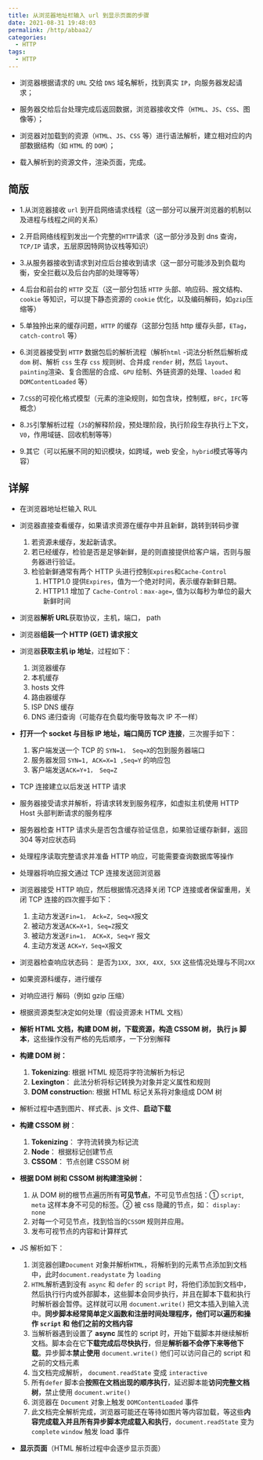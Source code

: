 ```yaml
---
title: 从浏览器地址栏输入 url 到显示页面的步骤
date: 2021-08-31 19:48:03
permalink: /http/abbaa2/
categories:
  - HTTP
tags:
  - HTTP
---
```


- 浏览器根据请求的 `URL` 交给 `DNS` 域名解析，找到真实 `IP`，向服务器发起请求；

- 服务器交给后台处理完成后返回数据，浏览器接收文件（`HTML`、`JS`、`CSS`、图像等）；

- 浏览器对加载到的资源（`HTML`、`JS`、`CSS` 等）进行语法解析，建立相对应的内部数据结构（如 `HTML` 的 `DOM`）；

- 载入解析到的资源文件，渲染页面，完成。

<!-- more -->

## 简版

- 1.从浏览器接收 `url` 到开启网络请求线程（这一部分可以展开浏览器的机制以及进程与线程之间的关系）

- 2.开启网络线程到发出一个完整的`HTTP`请求（这一部分涉及到 dns 查询，`TCP/IP` 请求，五层原因特网协议栈等知识）

- 3.从服务器接收到请求到对应后台接收到请求（这一部分可能涉及到负载均衡，安全拦截以及后台内部的处理等等）

- 4.后台和前台的 `HTTP` 交互（这一部分包括 `HTTP` 头部、响应码、报文结构、`cookie` 等知识，可以提下静态资源的 `cookie` 优化，以及编码解码，如`gzip`压缩等）

- 5.单独拎出来的缓存问题，`HTTP` 的缓存（这部分包括 http 缓存头部，`ETag`，`catch-control` 等）

- 6.浏览器接受到 `HTTP` 数据包后的解析流程（解析`html` -词法分析然后解析成 `dom` 树、解析 `css` 生存 `css` 规则树、合并成 `render` 树，然后 `layout`、`painting`渲染、复合图层的合成、`GPU` 绘制、外链资源的处理、`loaded` 和 `DOMContentLoaded` 等）

- 7.`CSS`的可视化格式模型（元素的渲染规则，如包含块，控制框，`BFC`，`IFC`等概念）

- 8.`JS`引擎解析过程（`JS`的解释阶段，预处理阶段，执行阶段生存执行上下文，`V0`，作用域链、回收机制等等）

- 9.其它（可以拓展不同的知识模块，如跨域，web 安全，`hybrid`模式等等内容）

## 详解

- 在浏览器地址栏输入 RUL
- 浏览器直接查看缓存，如果请求资源在缓存中并且新鲜，跳转到转码步骤
  1. 若资源未缓存，发起新请求。
  2. 若已经缓存，检验是否是足够新鲜，是的则直接提供给客户端，否则与服务器进行验证。
  3. 检验新鲜通常有两个 HTTP 头进行控制`Expires`和`Cache-Control`
     1. HTTP1.0 提供`Expires`，值为一个绝对时间，表示缓存新鲜日期。
     2. HTTP1.1 增加了 `Cache-Control：max-age=`, 值为以每秒为单位的最大新鲜时间
- 浏览器**解析 URL**获取协议，主机，端口， path
- 浏览器**组装一个 HTTP (GET) 请求报文**
- 浏览器**获取主机 ip 地址**，过程如下：

  1. 浏览器缓存
  2. 本机缓存
  3. hosts 文件
  4. 路由器缓存
  5. ISP DNS 缓存
  6. DNS 递归查询（可能存在负载均衡导致每次 IP 不一样）

- **打开一个 socket 与目标 IP 地址，端口简历 TCP 连接**，三次握手如下：
  1. 客户端发送一个 TCP 的 `SYN=1， Seq=X`的包到服务器端口
  2. 服务器发回 `SYN=1, ACK=X=1 ,Seq=Y` 的响应包
  3. 客户端发送`ACK=Y+1， Seq=Z`
- TCP 连接建立以后发送 HTTP 请求
- 服务器接受请求并解析，将请求转发到服务程序，如虚拟主机使用 HTTP Host 头部判断请求的服务程序
- 服务器检查 HTTP 请求头是否包含缓存验证信息，如果验证缓存新鲜，返回 304 等对应状态码
- 处理程序读取完整请求并准备 HTTP 响应，可能需要查询数据库等操作
- 处理器将响应报文通过 TCP 连接发送回浏览器
- 浏览器接受 HTTP 响应，然后根据情况选择关闭 TCP 连接或者保留重用，关闭 TCP 连接的四次握手如下：

  1. 主动方发送`Fin=1， Ack=Z, Seq=X`报文
  2. 被动方发送`ACK=X+1, Seq=Z`报文
  3. 被动方发送`Fin=1， ACK=X, Seq=Y` 报文
  4. 主动方发送 `ACK=Y，Seq=X`报文

- 浏览器检查响应状态码： 是否为`1XX, 3XX, 4XX, 5XX` 这些情况处理与不同`2XX`
- 如果资源科缓存，进行缓存
- 对响应进行 解码（例如 gzip 压缩）
- 根据资源类型决定如何处理（假设资源未 HTML 文档）
- **解析 HTML 文档，构建 DOM 树，下载资源，构造 CSSOM 树， 执行 js 脚本**，这些操作没有严格的先后顺序，一下分别解释
- **构建 DOM 树：**
  1. **Tokenizing**: 根据 HTML 规范将字符流解析为标记
  2. **Lexington**： 此法分析将标记转换为对象并定义属性和规则
  3. **DOM constructio**n: 根据 HTML 标记关系将对象组成 DOM 树
- 解析过程中遇到图片、样式表、js 文件、**启动下载**
- **构建 CSSOM 树**：
  1. **Tokenizing**： 字符流转换为标记流
  2. **Node**： 根据标记创建节点
  3. **CSSOM**： 节点创建 CSSOM 树
- **根据 DOM 树和 CSSOM 树构建渲染树：**
  1. 从 DOM 树的根节点遍历所有**可见节点**，不可见节点包括：① `script`, `meta` 这样本身不可见的标签。② 被 css 隐藏的节点，如： `display: none`
  2. 对每一个可见节点，找到恰当的`CSSOM` 规则并应用。
  3. 发布可视节点的内容和计算样式
- JS 解析如下：
  1. 浏览器创建`Document` 对象并解析`HTML`，将解析到的元素节点添加到文档中，此时`document.readystate` 为 `loading`
  2. `HTML`解析遇到没有 `async` 和 `defer` 的 `script` 时，将他们添加到文档中，然后执行行内或外部脚本，这些脚本会同步执行，并且在脚本下载和执行时解析器会暂停。这样就可以用 `document.write()` 把文本插入到输入流中。**同步脚本经常简单定义函数和注册时间处理程序，他们可以遍历和操作 `script` 和 他们之前的文档内容**
  3. 当解析器遇到设置了 **async** 属性的 script 时，开始下载脚本并继续解析文档。脚本会在它**下载完成后尽快执行**，但是**解析器不会停下来等他下载**。异步脚本**禁止使用** `document.write()` 他们可以访问自己的 script 和之前的文档元素
  4. 当文档完成解析， `document.readState` 变成 `interactive`
  5. 所有`defer` 脚本会**按照在文档出现的顺序执行**，延迟脚本能**访问完整文档树**，禁止使用 `document.write()`
  6. 浏览器在 `Document` 对象上触发 `DOMContentLoaded` 事件
  7. 此文档完全解析完成，浏览器可能还在等待如图片等内容加载，等这些**内容完成载入并且所有异步脚本完成载入和执行**，`document.readState` 变为 `complete` `window` 触发 load 事件
- **显示页面**（HTML 解析过程中会逐步显示页面）

